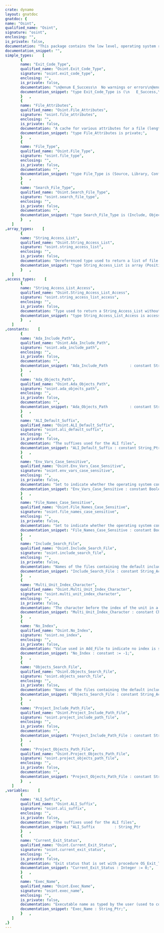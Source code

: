 ```yaml
---
crate: dynamo
layout: gnatdoc
gnatdoc: {
name: "Osint",
qualified_name: "Osint",
signature: "osint",
enclosing: "",
is_private: false,
documentation: "This package contains the low level, operating system routines used in the\ncompiler and binder for command line processing and file input output.",
documentation_snippet: "",
simple_types:    [
       {
       name: "Exit_Code_Type",
       qualified_name: "Osint.Exit_Code_Type",
       signature: "osint.exit_code_type",
       enclosing: "",
       is_private: false,
       documentation: "\n@enum E_Success\n  No warnings or errors\n@enum E_Warnings\n  Compiler warnings generated\n@enum E_No_Code\n  No code generated\n@enum E_No_Compile\n  Compilation not needed (smart recompilation)\n@enum E_Errors\n  Compiler error messages generated\n@enum E_Fatal\n  Fatal (serious) error, e.g. source file not found\n@enum E_Abort\n  Internally detected compiler error",
       documentation_snippet: "type Exit_Code_Type is (\n   E_Success,\n   E_Warnings,\n   E_No_Code,\n   E_No_Compile,\n   E_Errors,\n   E_Fatal,\n   E_Abort);",
       }   ,
       {
       name: "File_Attributes",
       qualified_name: "Osint.File_Attributes",
       signature: "osint.file_attributes",
       enclosing: "",
       is_private: false,
       documentation: "A cache for various attributes for a file (length, accessibility,...)\nThis must be initialized to Unknown_Attributes prior to the first call.",
       documentation_snippet: "type File_Attributes is private;",
       }   ,
       {
       name: "File_Type",
       qualified_name: "Osint.File_Type",
       signature: "osint.file_type",
       enclosing: "",
       is_private: false,
       documentation: "",
       documentation_snippet: "type File_Type is (Source, Library, Config, Definition, Preprocessing_Data);",
       }   ,
       {
       name: "Search_File_Type",
       qualified_name: "Osint.Search_File_Type",
       signature: "osint.search_file_type",
       enclosing: "",
       is_private: false,
       documentation: "",
       documentation_snippet: "type Search_File_Type is (Include, Objects);",
       }   ,
   ]
,array_types:    [
       {
       name: "String_Access_List",
       qualified_name: "Osint.String_Access_List",
       signature: "osint.string_access_list",
       enclosing: "",
       is_private: false,
       documentation: "Dereferenced type used to return a list of file specs in\nTo_Canonical_File_List.",
       documentation_snippet: "type String_Access_List is array (Positive range <>) of String_Access;",
       }   ,
   ]
,access_types:    [
       {
       name: "String_Access_List_Access",
       qualified_name: "Osint.String_Access_List_Access",
       signature: "osint.string_access_list_access",
       enclosing: "",
       is_private: false,
       documentation: "Type used to return a String_Access_List without dragging in secondary\nstack.",
       documentation_snippet: "type String_Access_List_Access is access all String_Access_List;",
       }   ,
   ]
,constants:    [
       {
       name: "Ada_Include_Path",
       qualified_name: "Osint.Ada_Include_Path",
       signature: "osint.ada_include_path",
       enclosing: "",
       is_private: false,
       documentation: "",
       documentation_snippet: "Ada_Include_Path          : constant String := \"ADA_INCLUDE_PATH\";",
       }   ,
       {
       name: "Ada_Objects_Path",
       qualified_name: "Osint.Ada_Objects_Path",
       signature: "osint.ada_objects_path",
       enclosing: "",
       is_private: false,
       documentation: "",
       documentation_snippet: "Ada_Objects_Path          : constant String := \"ADA_OBJECTS_PATH\";",
       }   ,
       {
       name: "ALI_Default_Suffix",
       qualified_name: "Osint.ALI_Default_Suffix",
       signature: "osint.ali_default_suffix",
       enclosing: "",
       is_private: false,
       documentation: "The suffixes used for the ALI files",
       documentation_snippet: "ALI_Default_Suffix : constant String_Ptr := new String'(\"ali\");",
       }   ,
       {
       name: "Env_Vars_Case_Sensitive",
       qualified_name: "Osint.Env_Vars_Case_Sensitive",
       signature: "osint.env_vars_case_sensitive",
       enclosing: "",
       is_private: false,
       documentation: "Set to indicate whether the operating system convention is for\nenvironment variable names to be case sensitive (e.g., in Unix, set\nTrue), or non case sensitive (e.g., in Windows, set False).",
       documentation_snippet: "Env_Vars_Case_Sensitive : constant Boolean :=\n                              Get_Env_Vars_Case_Sensitive /= 0;",
       }   ,
       {
       name: "File_Names_Case_Sensitive",
       qualified_name: "Osint.File_Names_Case_Sensitive",
       signature: "osint.file_names_case_sensitive",
       enclosing: "",
       is_private: false,
       documentation: "Set to indicate whether the operating system convention is for file\nnames to be case sensitive (e.g., in Unix, set True), or non case\nsensitive (e.g., in Windows, set False).",
       documentation_snippet: "File_Names_Case_Sensitive : constant Boolean :=\n                              Get_File_Names_Case_Sensitive /= 0;",
       }   ,
       {
       name: "Include_Search_File",
       qualified_name: "Osint.Include_Search_File",
       signature: "osint.include_search_file",
       enclosing: "",
       is_private: false,
       documentation: "Names of the files containing the default include or objects search\ndirectories. These files, located in Sdefault.Search_Dir_Prefix, do\nnot necessarily exist.",
       documentation_snippet: "Include_Search_File : constant String_Access :=\n                        new String'(\"ada_source_path\");",
       }   ,
       {
       name: "Multi_Unit_Index_Character",
       qualified_name: "Osint.Multi_Unit_Index_Character",
       signature: "osint.multi_unit_index_character",
       enclosing: "",
       is_private: false,
       documentation: "The character before the index of the unit in a multi-unit source in ALI\nand object file names.",
       documentation_snippet: "Multi_Unit_Index_Character : constant Character := '~';",
       }   ,
       {
       name: "No_Index",
       qualified_name: "Osint.No_Index",
       signature: "osint.no_index",
       enclosing: "",
       is_private: false,
       documentation: "Value used in Add_File to indicate no index is specified for main",
       documentation_snippet: "No_Index : constant := -1;",
       }   ,
       {
       name: "Objects_Search_File",
       qualified_name: "Osint.Objects_Search_File",
       signature: "osint.objects_search_file",
       enclosing: "",
       is_private: false,
       documentation: "Names of the files containing the default include or objects search\ndirectories. These files, located in Sdefault.Search_Dir_Prefix, do\nnot necessarily exist.",
       documentation_snippet: "Objects_Search_File : constant String_Access :=\n                        new String'(\"ada_object_path\");",
       }   ,
       {
       name: "Project_Include_Path_File",
       qualified_name: "Osint.Project_Include_Path_File",
       signature: "osint.project_include_path_file",
       enclosing: "",
       is_private: false,
       documentation: "",
       documentation_snippet: "Project_Include_Path_File : constant String := \"ADA_PRJ_INCLUDE_FILE\";",
       }   ,
       {
       name: "Project_Objects_Path_File",
       qualified_name: "Osint.Project_Objects_Path_File",
       signature: "osint.project_objects_path_file",
       enclosing: "",
       is_private: false,
       documentation: "",
       documentation_snippet: "Project_Objects_Path_File : constant String := \"ADA_PRJ_OBJECTS_FILE\";",
       }   ,
   ]
,variables:    [
       {
       name: "ALI_Suffix",
       qualified_name: "Osint.ALI_Suffix",
       signature: "osint.ali_suffix",
       enclosing: "",
       is_private: false,
       documentation: "The suffixes used for the ALI files",
       documentation_snippet: "ALI_Suffix         : String_Ptr          := ALI_Default_Suffix;",
       }   ,
       {
       name: "Current_Exit_Status",
       qualified_name: "Osint.Current_Exit_Status",
       signature: "osint.current_exit_status",
       enclosing: "",
       is_private: false,
       documentation: "Exit status that is set with procedure OS_Exit_Through_Exception below\nand can be used in exception handler for Types.Terminate_Program to call\nSet_Exit_Status as the last action of the program.",
       documentation_snippet: "Current_Exit_Status : Integer := 0;",
       }   ,
       {
       name: "Exec_Name",
       qualified_name: "Osint.Exec_Name",
       signature: "osint.exec_name",
       enclosing: "",
       is_private: false,
       documentation: "Executable name as typed by the user (used to compute the\nexecutable prefix).",
       documentation_snippet: "Exec_Name : String_Ptr;",
       }   ,
   ]
,}
---
```

